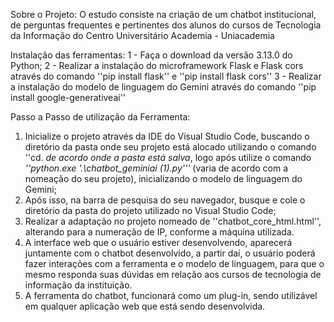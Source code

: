 Sobre o Projeto: O estudo consiste na criação de um chatbot institucional, de perguntas frequentes e pertinentes dos alunos do cursos de Tecnologia da Informação do Centro Universitário Academia - Uniacademia

Instalação das ferramentas:
1 - Faça o download da versão 3.13.0 do Python;
2 - Realizar a instalação do microframework Flask e Flask cors através do comando ''pip install flask'' e ''pip install flask cors''
3 - Realizar a instalação do modelo de linguagem do Gemini através do comando ''pip install google-generativeai''

Passo a Passo de utilização da Ferramenta:
1.	Inicialize o projeto através da IDE do Visual Studio Code, buscando o diretório da pasta onde seu projeto está alocado utilizando o comando ''cd. *de acordo onde a pasta está salva*, logo após utilize o comando *''python.exe '.\chatbot_geminiai (1).py'''* (varia de acordo com a nomeação do seu projeto), inicializando o modelo de linguagem do Gemini;
2.	Após isso, na barra de pesquisa do seu navegador, busque e cole o diretório da pasta do projeto utilizado no Visual Studio Code;
3.	Realizar a adaptação no projeto nomeado de ''chatbot_core_html.html'', alterando para a numeração de IP, conforme a máquina utilizada.
4.	A interface web que o usuário estiver desenvolvendo, aparecerá juntamente com o chatbot desenvolvido, a partir daí, o usuário poderá fazer interações com a ferramenta e o modelo de linguagem, para que o mesmo responda suas dúvidas em relação aos cursos de tecnologia de informação da instituição.
5.	A ferramenta do chatbot, funcionará como um plug-in, sendo utilizável em qualquer aplicação web que está sendo desenvolvida.
